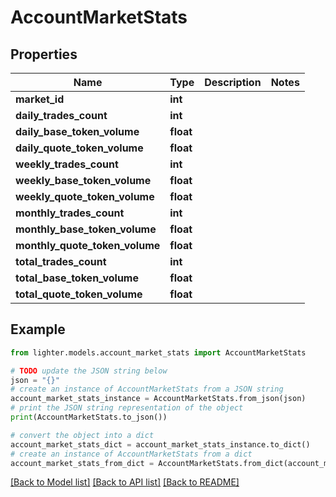# AccountMarketStats


## Properties

Name | Type | Description | Notes
------------ | ------------- | ------------- | -------------
**market_id** | **int** |  | 
**daily_trades_count** | **int** |  | 
**daily_base_token_volume** | **float** |  | 
**daily_quote_token_volume** | **float** |  | 
**weekly_trades_count** | **int** |  | 
**weekly_base_token_volume** | **float** |  | 
**weekly_quote_token_volume** | **float** |  | 
**monthly_trades_count** | **int** |  | 
**monthly_base_token_volume** | **float** |  | 
**monthly_quote_token_volume** | **float** |  | 
**total_trades_count** | **int** |  | 
**total_base_token_volume** | **float** |  | 
**total_quote_token_volume** | **float** |  | 

## Example

```python
from lighter.models.account_market_stats import AccountMarketStats

# TODO update the JSON string below
json = "{}"
# create an instance of AccountMarketStats from a JSON string
account_market_stats_instance = AccountMarketStats.from_json(json)
# print the JSON string representation of the object
print(AccountMarketStats.to_json())

# convert the object into a dict
account_market_stats_dict = account_market_stats_instance.to_dict()
# create an instance of AccountMarketStats from a dict
account_market_stats_from_dict = AccountMarketStats.from_dict(account_market_stats_dict)
```
[[Back to Model list]](../README.md#documentation-for-models) [[Back to API list]](../README.md#documentation-for-api-endpoints) [[Back to README]](../README.md)


